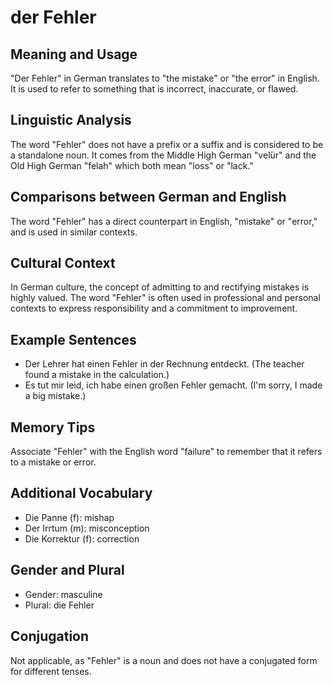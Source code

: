 # der Fehler
## Meaning and Usage
"Der Fehler" in German translates to "the mistake" or "the error" in English. It is used to refer to something that is incorrect, inaccurate, or flawed.

## Linguistic Analysis
The word "Fehler" does not have a prefix or a suffix and is considered to be a standalone noun. It comes from the Middle High German "velür" and the Old High German "felah" which both mean "loss" or "lack."

## Comparisons between German and English
The word "Fehler" has a direct counterpart in English, "mistake" or "error," and is used in similar contexts.

## Cultural Context
In German culture, the concept of admitting to and rectifying mistakes is highly valued. The word "Fehler" is often used in professional and personal contexts to express responsibility and a commitment to improvement.

## Example Sentences
- Der Lehrer hat einen Fehler in der Rechnung entdeckt. (The teacher found a mistake in the calculation.)
- Es tut mir leid, ich habe einen großen Fehler gemacht. (I'm sorry, I made a big mistake.)

## Memory Tips
Associate "Fehler" with the English word "failure" to remember that it refers to a mistake or error.

## Additional Vocabulary
- Die Panne (f): mishap
- Der Irrtum (m): misconception
- Die Korrektur (f): correction

## Gender and Plural
- Gender: masculine
- Plural: die Fehler

## Conjugation
Not applicable, as "Fehler" is a noun and does not have a conjugated form for different tenses.